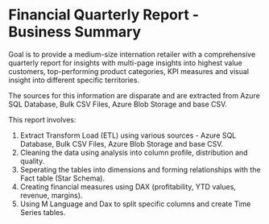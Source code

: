 # Financial Quarterly Report - Business Summary

Goal is to provide a medium-size internation retailer with a comprehensive quarterly report for insights with multi-page insights into highest value customers, top-performing product categories, KPI measures and visual insight into different specific territories. 

The sources for this information are disparate and are extracted from Azure SQL Database, Bulk CSV Files, Azure Blob Storage and base CSV.

This report involves:
1. Extract Transform Load (ETL) using various sources - Azure SQL Database, Bulk CSV Files, Azure Blob Storage and base CSV.
2. Cleaning the data using analysis into column profile, distribution and quality.
3. Seperating the tables into dimensions and forming relationships with the Fact table (Star Schema).
4. Creating financial measures using DAX (profitability, YTD values, revenue, margins).
5. Using M Language and Dax to split specific columns and create Time Series tables. 
